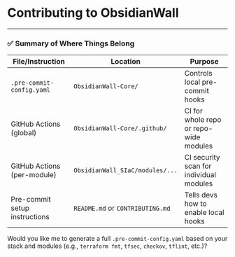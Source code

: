 
# Contributing to ObsidianWall

---

### ✅ Summary of Where Things Belong

| File/Instruction                    | Location                         | Purpose                                      |
|------------------------------------|----------------------------------|----------------------------------------------|
| `.pre-commit-config.yaml`          | `ObsidianWall-Core/`             | Controls local pre-commit hooks              |
| GitHub Actions (global)            | `ObsidianWall-Core/.github/`     | CI for whole repo or repo-wide modules       |
| GitHub Actions (per-module)        | `ObsidianWall_SIaC/modules/...`  | CI security scan for individual modules      |
| Pre-commit setup instructions      | `README.md` or `CONTRIBUTING.md` | Tells devs how to enable local hooks         |

Would you like me to generate a full `.pre-commit-config.yaml` based on your stack and modules (e.g., `terraform fmt`, `tfsec`, `checkov`, `tflint`, etc.)?
